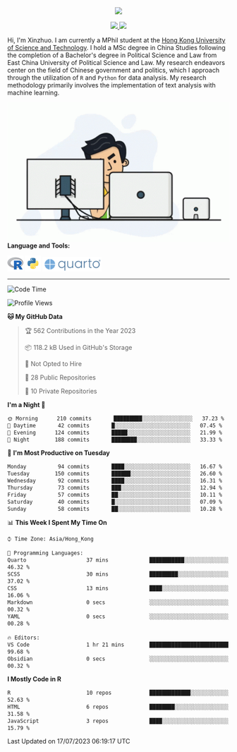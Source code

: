 <div align='center'>
<img src='https://readme-typing-svg.herokuapp.com?font=Lora&color=4d3900&center=true&lines=HKUST+Mphil+in+SOSC;Focus+on+China;Code+for+PoliSci'/>
</div>

<p align='center'>
 <a href='https://www.linkedin.com/in/xinzhuo-huang-5161011ba/' target='_blank'>
        <img src='https://img.shields.io/badge/linkedin%20-%230077B5.svg?&style=for-the-badge&logo=linkedin&logoColor=white'/>
    </a>
 <a href='https://twitter.com/HsinchoH' target='_blank'>
        <img src='https://img.shields.io/badge/Twitter-1DA1F2?style=for-the-badge&logo=twitter&logoColor=white'/>
    </a>
    </p>
    
Hi, I'm Xinzhuo. I am currently a MPhil student at the [Hong Kong University of Science and Technology](https://sosc.hkust.edu.hk/node/613). I hold a MSc degree in China Studies following the completion of a Bachelor's degree in Political Science and Law from East China University of Political Science and Law. My research endeavors center on the field of Chinese government and politics, which I approach through the utilization of `R` and `Python` for data analysis. My research methodology primarily involves the implementation of text analysis with machine learning.




<img align='right' src="https://github.com/xinzhuohkust/xinzhuohkust/blob/main/programmer.gif" width="590">



**Language and Tools:**  

<code><img height="36" src="https://raw.githubusercontent.com/github/explore/80688e429a7d4ef2fca1e82350fe8e3517d3494d/topics/r/r.png"></code>
<code><img height="36" src="https://raw.githubusercontent.com/github/explore/80688e429a7d4ef2fca1e82350fe8e3517d3494d/topics/python/python.png"></code>
<code><img height="32" src="https://github.com/quarto-dev/quarto-r/blob/main/man/figures/quarto.png"></code>

---
<!--START_SECTION:waka-->
![Code Time](http://img.shields.io/badge/Code%20Time-708%20hrs%2043%20mins-blue)

![Profile Views](http://img.shields.io/badge/Profile%20Views-43-blue)

**🐱 My GitHub Data** 

> 🏆 562 Contributions in the Year 2023
 > 
> 📦 118.2 kB Used in GitHub's Storage 
 > 
> 🚫 Not Opted to Hire
 > 
> 📜 28 Public Repositories 
 > 
> 🔑 10 Private Repositories  
 > 
**I'm a Night 🦉** 

```text
🌞 Morning      210 commits       █████████░░░░░░░░░░░░░░░░   37.23 % 
🌆 Daytime       42 commits       █░░░░░░░░░░░░░░░░░░░░░░░░   07.45 % 
🌃 Evening      124 commits       █████░░░░░░░░░░░░░░░░░░░░   21.99 % 
🌙 Night        188 commits       ████████░░░░░░░░░░░░░░░░░   33.33 % 

```
📅 **I'm Most Productive on Tuesday** 

```text
Monday          94 commits       ████░░░░░░░░░░░░░░░░░░░░░   16.67 % 
Tuesday        150 commits       ██████░░░░░░░░░░░░░░░░░░░   26.60 % 
Wednesday       92 commits       ████░░░░░░░░░░░░░░░░░░░░░   16.31 % 
Thursday        73 commits       ███░░░░░░░░░░░░░░░░░░░░░░   12.94 % 
Friday          57 commits       ██░░░░░░░░░░░░░░░░░░░░░░░   10.11 % 
Saturday        40 commits       █░░░░░░░░░░░░░░░░░░░░░░░░   07.09 % 
Sunday          58 commits       ██░░░░░░░░░░░░░░░░░░░░░░░   10.28 % 

```


📊 **This Week I Spent My Time On** 

```text
⌚︎ Time Zone: Asia/Hong_Kong

💬 Programming Languages: 
Quarto                   37 mins             ███████████░░░░░░░░░░░░░░   46.32 % 
SCSS                     30 mins             █████████░░░░░░░░░░░░░░░░   37.02 % 
CSS                      13 mins             ████░░░░░░░░░░░░░░░░░░░░░   16.06 % 
Markdown                 0 secs              ░░░░░░░░░░░░░░░░░░░░░░░░░   00.32 % 
YAML                     0 secs              ░░░░░░░░░░░░░░░░░░░░░░░░░   00.28 % 

🔥 Editors: 
VS Code                  1 hr 21 mins        █████████████████████████   99.68 % 
Obsidian                 0 secs              ░░░░░░░░░░░░░░░░░░░░░░░░░   00.32 % 

```

**I Mostly Code in R** 

```text
R                        10 repos            █████████████░░░░░░░░░░░░   52.63 % 
HTML                     6 repos             ████████░░░░░░░░░░░░░░░░░   31.58 % 
JavaScript               3 repos             ████░░░░░░░░░░░░░░░░░░░░░   15.79 % 

```



 Last Updated on 17/07/2023 06:19:17 UTC
<!--END_SECTION:waka-->
    
    
    
    
    
    
    
    
